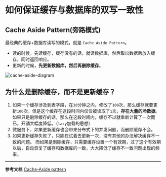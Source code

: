 # 如何保证缓存与数据库的双写一致性

## Cache Aside Pattern(旁路模式)

最经典的缓存+数据库读写的模式，就是 `Cache Aside Pattern`。

- 读的时候，先读缓存，缓存没有的话，就读数据库，然后取出数据后放入缓存，同时返回响应。
- 更新的时候，**先更新数据库，然后再删除缓存**。

![cache-aside-diagram](/img/redis/cache-aside-diagram.png)

## 为什么是删除缓存，而不是更新缓存？

1. 如果一个缓存涉及到表字段，在`10`分钟之内，修改了`100`次，那么缓存就要更新`100`次，但是这个缓存在这段时间内仅仅被读取了`1`次，**存在大量的冷数据**。
如果只是删除缓存的话，那么在这段时间内，缓存不过就重新计算了一次而已，开销大幅度降低。（`lazy`加载的思想）
2. 微服务下，如果更新缓存也会带来分布式下的并发问题，而删除缓存不会。
3. 如果更新缓存失败了，只能在试着去更新一次，没有其他的办法解决缓存不一致的问题。
而如果是删除缓存，只需要缓存设置一个有效期，过了这个有效期以后，自动恢复了缓存和数据库的一致，大大降低了缓存不一致问题出现的频率。

---

**参考文档**
[Cache-Aside pattern](https://docs.microsoft.com/en-us/azure/architecture/patterns/cache-aside)